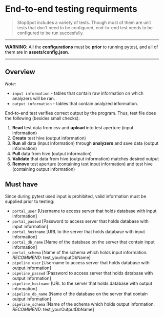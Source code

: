 # End-to-end testing requirments

> StopSpot includes a variety of tests. Though most of them are unit tests that don't need to be configured, end-to-end test needs to be configured to be run succesfully. 

---

**WARNING**: All the **configurations** must be **prior** to running pytest, and all of them are in **assets/config.json**. 

---

## Overview

*Note*: 
  - `input information` - tables that contain raw information on which analyzers will be ran.
  - `output information` - tables that contain analyzed information. 

End-to-end test verifies correct output by the program. Thus, test file does the following (besides small checks):
1. **Read** test data from csv and **upload** into test aperture (input information)
2. **Create** test hive (output information)
3. **Run** all data (input information) through **analyzers** and save data (output information) 
4. **Pull** data from hive (output information)
5. **Validate** that data from hive (output information) matches desired output
6. **Remove** test aperture (containing test input information) and test hive (containing output information)

## Must have

Since during pytest used input is prohibited, valid information must be supplied prior to testing:

  - `portal_user`					[Username to access server that holds database with input information]
  - `portal_passwd`					[Password to access server that holds database with input information]
  - `portal_hostname`				[URL to the server that holds database with input information]
  - `portal_db_name`				[Name of the database on the server that contain input information]
  - `portal_schema`					[Name of the schema which holds input information. *RECOMMEND*: test_yourInputDbName]
  - `pipeline_user`					[Username to access server that holds database with output information]
  - `pipeline_passwd`				[Password to access server that holds database with output information]
  - `pipeline_hostname`				[URL to the server that holds database with output information]
  - `pipeline_db_name`				[Name of the database on the server that contain output information]
  - `pipeline_schema`				[Name of the schema which holds output information. *RECOMMEND*: test_yourOutputDbName]